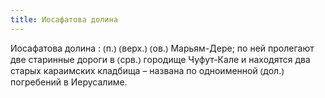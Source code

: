 ```yaml
---
title: Иосафатова долина
---
```


Иосафатова долина
: ⦅п.⦆ ⦅верх.⦆ ⦅ов.⦆ Марьям-Дере; по ней пролегают две старинные дороги в ⦅срв.⦆ городище Чуфут-Кале и находятся два старых караимских кладбища – названа по одноименной ⦅дол.⦆ погребений в Иерусалиме.
